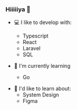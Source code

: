 ### Hiiiiiya 🐸

- 💻 I like to develop with:
  - Typescript
  - React
  - Laravel
  - SQL
  
- 🌱 I'm currently learning
  - Go
<!-- NestJS [![image](https://user-images.githubusercontent.com/84747244/219902075-fc51cd42-9e9b-4256-8c4c-90ce2e71af5e.png)](#) -->



- 💭 I'd like to learn about:
  - System Design
  - Figma

<!--
**BoilingSoup/BoilingSoup** is a ✨ _special_ ✨ repository because its `README.md` (this file) appears on your GitHub profile.

Here are some ideas to get you started:

- 🔭 I’m currently working on ...
- 🌱 I’m currently learning ...
- 👯 I’m looking to collaborate on ...
- 🤔 I’m looking for help with ...
- 💬 Ask me about ...
- 📫 How to reach me: ...
- ⚡ Fun fact: ...
-->
